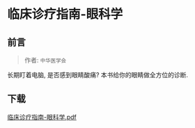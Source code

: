 # 临床诊疗指南-眼科学

## 前言

> 作者: `中华医学会`

长期盯着电脑, 是否感到眼睛酸痛? 本书给你的眼睛做全方位的诊断.

## 下载

[临床诊疗指南-眼科学.pdf](./临床诊疗指南-眼科学.pdf)